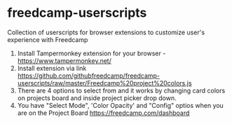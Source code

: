 # freedcamp-userscripts
Collection of userscripts for browser extensions to customize user's experience with Freedcamp

1. Install Tampermonkey extension for your browser - https://www.tampermonkey.net/
2. Install extension via link https://github.com/githubfreedcamp/freedcamp-userscripts/raw/master/Freedcamp%20project%20colors.js
3. There are 4 options to select from and it works by changing card colors on projects board and inside project picker drop down.
4. You have "Select Mode", 'Color Opacity' and "Config" optios when you are on the Project Board https://freedcamp.com/dashboard
